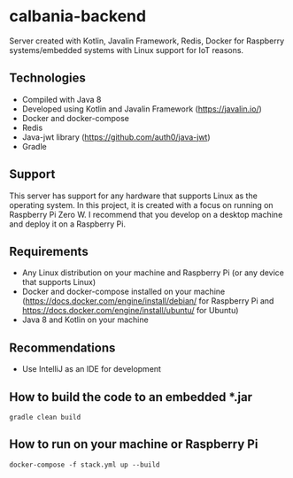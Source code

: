 # calbania-backend
Server created with Kotlin, Javalin Framework, Redis, Docker for Raspberry systems/embedded systems with Linux support for IoT reasons.

## Technologies
- Compiled with Java 8
- Developed using Kotlin and Javalin Framework (https://javalin.io/)
- Docker and docker-compose
- Redis
- Java-jwt library (https://github.com/auth0/java-jwt)
- Gradle

## Support
This server has support for any hardware that supports Linux as the operating system. In this project, it is created with a focus on running on Raspberry Pi Zero W. 
I recommend that you develop on a desktop machine and deploy it on a Raspberry Pi.

## Requirements
- Any Linux distribution on your machine and Raspberry Pi (or any device that supports Linux)
- Docker and docker-compose installed on your machine (https://docs.docker.com/engine/install/debian/ for Raspberry Pi and https://docs.docker.com/engine/install/ubuntu/ for Ubuntu)
- Java 8 and Kotlin on your machine

## Recommendations
- Use IntelliJ as an IDE for development

## How to build the code to an embedded *.jar
  ```gradle clean build```
  
## How to run on your machine or Raspberry Pi
  ```docker-compose -f stack.yml up --build```
